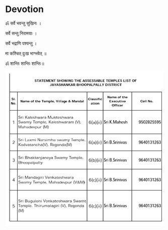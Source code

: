 # Devotion

ॐ सर्वे भवन्तु सुखिनः ।

सर्वे सन्तु निरामयाः ।

सर्वे भद्राणि पश्यन्तु ।

मा कश्चित् दुःख भाग्भवेत् ॥

ॐ शान्तिः शान्तिः शान्तिः॥

  

![](../../files/10ceda87-5378-4281-bd24-1c6eab41f3b3.jpg)